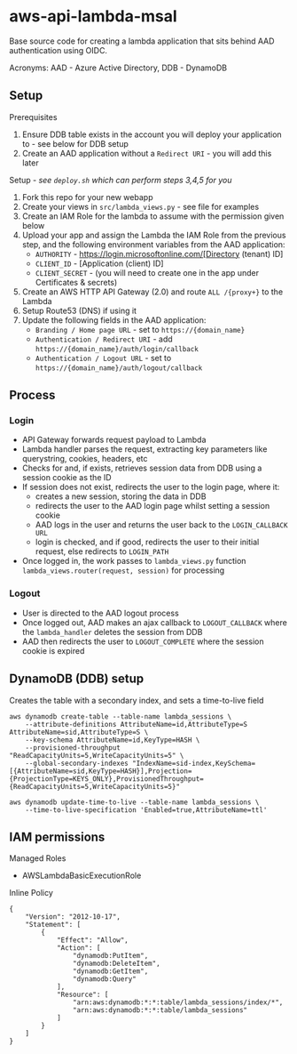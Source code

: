 # aws-api-lambda-msal
Base source code for creating a lambda application that sits behind AAD authentication using OIDC. 

Acronyms: AAD - Azure Active Directory, DDB - DynamoDB

## Setup

Prerequisites
1. Ensure DDB table exists in the account you will deploy your application to - see below for DDB setup
2. Create an AAD application without a `Redirect URI` - you will add this later  

Setup - _see `deploy.sh` which can perform steps 3,4,5 for you_
1. Fork this repo for your new webapp
2. Create your views in `src/lambda_views.py` - see file for examples
3. Create an IAM Role for the lambda to assume with the permission given below
4. Upload your app and assign the Lambda the IAM Role from the previous step, and the following
 environment variables from the AAD application:
    - `AUTHORITY` - https://login.microsoftonline.com/[Directory (tenant) ID]
    - `CLIENT_ID` - [Application (client) ID]
    - `CLIENT_SECRET` - (you will need to create one in the app under Certificates & secrets)
5. Create an AWS HTTP API Gateway (2.0) and route `ALL /{proxy+}` to the Lambda
6. Setup Route53 (DNS) if using it
7. Update the following fields in the AAD application:
    - `Branding / Home page URL` - set to `https://{domain_name}`
    - `Authentication / Redirect URI` - add `https://{domain_name}/auth/login/callback`
    - `Authentication / Logout URL` - set to `https://{domain_name}/auth/logout/callback`


## Process

### Login 
- API Gateway forwards request payload to Lambda
- Lambda handler parses the request, extracting key parameters like querystring, cookies, headers, etc
- Checks for and, if exists, retrieves session data from DDB using a session cookie as the ID
- If session does not exist, redirects the user to the login page, where it:
    - creates a new session, storing the data in DDB
    - redirects the user to the AAD login page whilst setting a session cookie
    - AAD logs in the user and returns the user back to the `LOGIN_CALLBACK URL`
    - login is checked, and if good, redirects the user to their initial request, else redirects to `LOGIN_PATH`
 - Once logged in, the work passes to `lambda_views.py` function `lambda_views.router(request, session)` for processing

### Logout
- User is directed to the AAD logout process
- Once logged out, AAD makes an ajax callback to `LOGOUT_CALLBACK` where the `lambda_handler` deletes the session from DDB
- AAD then redirects the user to `LOGOUT_COMPLETE` where the session cookie is expired

## DynamoDB (DDB) setup
Creates the table with a secondary index, and sets a time-to-live field
```
aws dynamodb create-table --table-name lambda_sessions \
    --attribute-definitions AttributeName=id,AttributeType=S AttributeName=sid,AttributeType=S \
    --key-schema AttributeName=id,KeyType=HASH \
    --provisioned-throughput "ReadCapacityUnits=5,WriteCapacityUnits=5" \
    --global-secondary-indexes "IndexName=sid-index,KeySchema=[{AttributeName=sid,KeyType=HASH}],Projection={ProjectionType=KEYS_ONLY},ProvisionedThroughput={ReadCapacityUnits=5,WriteCapacityUnits=5}"

aws dynamodb update-time-to-live --table-name lambda_sessions \
    --time-to-live-specification 'Enabled=true,AttributeName=ttl'
```

## IAM permissions

Managed Roles  
- AWSLambdaBasicExecutionRole  

Inline Policy  
```
{
    "Version": "2012-10-17",
    "Statement": [
        {
            "Effect": "Allow",
            "Action": [
                "dynamodb:PutItem",
                "dynamodb:DeleteItem",
                "dynamodb:GetItem",
                "dynamodb:Query"
            ],
            "Resource": [
                "arn:aws:dynamodb:*:*:table/lambda_sessions/index/*",
                "arn:aws:dynamodb:*:*:table/lambda_sessions"
            ]
        }
    ]
}
```
